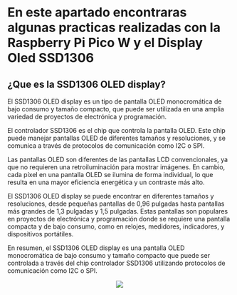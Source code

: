 # En este apartado encontraras algunas practicas realizadas con la Raspberry Pi Pico W y el Display Oled SSD1306

## ¿Que es la SSD1306 OLED display?

El SSD1306 OLED display es un tipo de pantalla OLED monocromática de bajo consumo y tamaño compacto, que puede ser utilizada en una amplia variedad de proyectos de electrónica y programación.

El controlador SSD1306 es el chip que controla la pantalla OLED. Este chip puede manejar pantallas OLED de diferentes tamaños y resoluciones, y se comunica a través de protocolos de comunicación como I2C o SPI.

Las pantallas OLED son diferentes de las pantallas LCD convencionales, ya que no requieren una retroiluminación para mostrar imágenes. En cambio, cada píxel en una pantalla OLED se ilumina de forma individual, lo que resulta en una mayor eficiencia energética y un contraste más alto.

El SSD1306 OLED display se puede encontrar en diferentes tamaños y resoluciones, desde pequeñas pantallas de 0,96 pulgadas hasta pantallas más grandes de 1,3 pulgadas y 1,5 pulgadas. Estas pantallas son populares en proyectos de electrónica y programación donde se requiere una pantalla compacta y de bajo consumo, como en relojes, medidores, indicadores, y dispositivos portátiles.

En resumen, el SSD1306 OLED display es una pantalla OLED monocromática de bajo consumo y tamaño compacto que puede ser controlada a través del chip controlador SSD1306 utilizando protocolos de comunicación como I2C o SPI.
<p align="center"><img src="https://github.com/Autumnland/Raspberry-Pi-Pico-W/assets/112134604/b5339c97-75fa-40f2-ba2c-144fa7511676" align="center"/></p>
